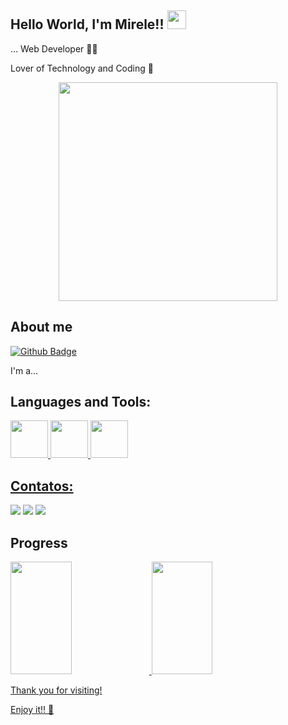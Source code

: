 ## Hello World, I'm Mirele!! <img src=https://github.com/TheDudeThatCode/TheDudeThatCode/blob/master/Assets/Earth.gif width="30">
 
… Web Developer 👩‍💻
 
Lover of Technology and Coding 💓

<p align="center">
  <img src="https://super.abril.com.br/wp-content/uploads/2016/09/super_imggato_digitando_0.gif" width="350">
</p>
 
## About me 
[![Github Badge](https://img.shields.io/badge/-Github-000?style=flat-square&logo=Github&logoColor=white&link=https://github.com/MegMinnie)](https://github.com/MegMinnie)

I'm a...

## Languages and Tools:<a href="https://github.com/MegMinnie">

<div>
  <img src="https://cdn.jsdelivr.net/gh/devicons/devicon/icons/html5/html5-original.svg" width="60px" />
  <img src="https://cdn.jsdelivr.net/gh/devicons/devicon/icons/css3/css3-original.svg" width="60px" />
  <img src="https://cdn.jsdelivr.net/gh/devicons/devicon/icons/javascript/javascript-original.svg" width="60px" />
</div>

## Contatos:

<div>
<a href="https://instagram.com/seu-usuário-instagram-aqui" target="_blank"><img loading="lazy" src="https://img.shields.io/badge/-Instagram-%23E4405F?style=for-the-badge&logo=instagram&logoColor=white" target="_blank"></a>
<a href = "mailto:contato@seu-usuário-aqui"><img loading="lazy" src="https://img.shields.io/badge/Gmail-D14836?style=for-the-badge&logo=gmail&logoColor=white" target="_blank"></a>
<a href="https://www.linkedin.com/in/seu-usuário-linkedln-aqui" target="_blank"><img loading="lazy" src="https://img.shields.io/badge/-LinkedIn-%230077B5?style=for-the-badge&logo=linkedin&logoColor=white" target="_blank"></a>   
</div>

## Progress

<div>
<a href="https://github.com/seu-usuário-aqui">
<img loading="lazy" height="180em" src="https://github-readme-stats.vercel.app/api/top-langs/?username=MegMinnie&layout=compact&langs_count=7&theme=dracula" width="44%" />
<img loading="lazy" height="180em" src="https://github-readme-stats.vercel.app/api?username=MegMinnie&show_icons=true&theme=dracula&include_all_commits=true&count_private=true" width="44%" />
</div>

<p>Thank you for visiting!</p>
<p>Enjoy it!! 🤖</p>
